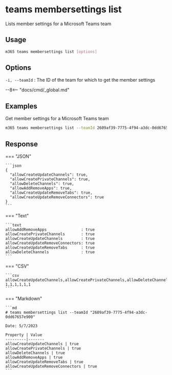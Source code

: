 # teams membersettings list

Lists member settings for a Microsoft Teams team

## Usage

```sh
m365 teams membersettings list [options]
```

## Options

`-i, --teamId`
: The ID of the team for which to get the member settings

--8<-- "docs/cmd/_global.md"

## Examples

Get member settings for a Microsoft Teams team

```sh
m365 teams membersettings list --teamId 2609af39-7775-4f94-a3dc-0dd67657e900
```

## Response

=== "JSON"

    ```json
    {
      "allowCreateUpdateChannels": true,
      "allowCreatePrivateChannels": true,
      "allowDeleteChannels": true,
      "allowAddRemoveApps": true,
      "allowCreateUpdateRemoveTabs": true,
      "allowCreateUpdateRemoveConnectors": true
    }
    ```

=== "Text"

    ```text
    allowAddRemoveApps               : true
    allowCreatePrivateChannels       : true
    allowCreateUpdateChannels        : true
    allowCreateUpdateRemoveConnectors: true
    allowCreateUpdateRemoveTabs      : true
    allowDeleteChannels              : true
    ```

=== "CSV"

    ```csv
    allowCreateUpdateChannels,allowCreatePrivateChannels,allowDeleteChannels,allowAddRemoveApps,allowCreateUpdateRemoveTabs,allowCreateUpdateRemoveConnectors
    1,1,1,1,1,1
    ```

=== "Markdown"

    ```md
    # teams membersettings list --teamId "2609af39-7775-4f94-a3dc-0dd67657e900"

    Date: 5/7/2023

    Property | Value
    ---------|-------
    allowCreateUpdateChannels | true
    allowCreatePrivateChannels | true
    allowDeleteChannels | true
    allowAddRemoveApps | true
    allowCreateUpdateRemoveTabs | true
    allowCreateUpdateRemoveConnectors | true
    ```
